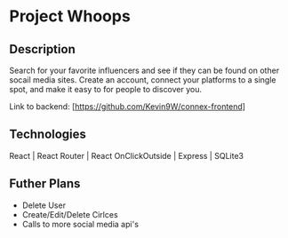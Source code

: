 # Project Whoops

## Description
Search for your favorite influencers and see if they can be found on other socail media sites. Create an account, connect your platforms to a single spot, and make it easy to for people to discover you.

Link to backend: [https://github.com/Kevin9W/connex-frontend]

## Technologies
React | React Router | React OnClickOutside | Express | SQLite3

## Futher Plans
* Delete User
* Create/Edit/Delete Cirlces
* Calls to more social media api's
